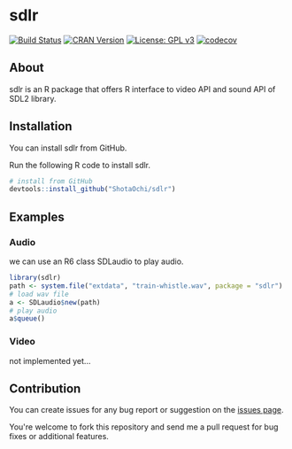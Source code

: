 # sdlr

[![Build Status](https://github.com/ShotaOchi/sdlr/workflows/R-CMD-check/badge.svg)](https://github.com/ShotaOchi/sdlr/actions)
[![CRAN Version](https://www.r-pkg.org/badges/version/sdlr)](https://cran.r-project.org/package=sdlr)
[![License: GPL v3](https://img.shields.io/badge/License-GPL%20v3-blue.svg)](https://www.gnu.org/licenses/gpl-3.0)
[![codecov](https://codecov.io/gh/ShotaOchi/sdlr/branch/main/graph/badge.svg?token=EDRYIIMXCY)](https://codecov.io/gh/ShotaOchi/sdlr)

## About
sdlr is an R package that offers R interface to video API and sound API of SDL2 library. 

## Installation
You can install sdlr from GitHub.


Run the following R code to install sdlr.
```r
# install from GitHub
devtools::install_github("ShotaOchi/sdlr")
```

## Examples

### Audio
we can use an R6 class SDLaudio to play audio.
```r
library(sdlr)
path <- system.file("extdata", "train-whistle.wav", package = "sdlr")
# load wav file
a <- SDLaudio$new(path)
# play audio
a$queue()
```

### Video
not implemented yet...

## Contribution
You can create issues for any bug report or suggestion on the [issues page](https://github.com/ShotaOchi/sdlr/issues).


You're welcome to fork this repository and send me a pull request for bug fixes or additional features.
